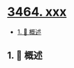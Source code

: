 # [3464. xxx](https://github.com/Tdahuyou/TNotes.leetcode/tree/main/notes/3464.%20xxx)

<!-- region:toc -->

- [1. 📝 概述](#1--概述)

<!-- endregion:toc -->

## 1. 📝 概述
